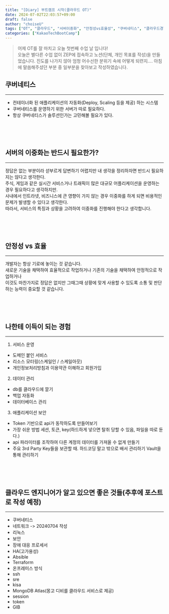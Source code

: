 ```yaml
---
title: "[Diary] 부트캠프 시작(클라우드 OT)"
date: 2024-07-02T22:03:57+09:00
draft: false
author: "choiseU"
tags: ["OT", "클라우드", "서버이중화", "안정성vs효율성", "쿠버네티스", "클라우드경험"]
categories: ["KakaoTechBootCamp"]
---
```

> 어제 OT를 잘 마치고 오늘 첫번째 수업 날 입니다!  
> 오늘은 별다른 수업 없이 ZEP에 접속하고 노션(단체, 개인 목표를 작성)을 만들었습니다.
> 진도를 나가지 않아 엄청 어수선한 분위기 속에 어떻게 되련지....
> 아침에 말씀해주셨던 부분 중 일부분을 찾아보고 작성하였습니다.

## 쿠버네티스
*** 
- 컨테이너화 된 애플리케이션의 자동화(Deploy, Scaling 등을 제공) 하는 시스템
- 쿠버네티스를 운영하기 위한 서버가 따로 필요하다.
- 항상 쿠버네티스가 솔루션인가는 고민해볼 필요가 있다.

<div style="height: 50px;"></div>

## 서버의 이중화는 반드시 필요한가?
***
정답은 없는 부분이라 섣부르게 답변하기 어렵지만 내 생각을 정리하자면 반드시 필요하지는 않다고 생각한다.  
주식, 게임과 같은 실시간 서비스거나 트래픽이 많은 대규모 어플리케이션을 운영하는 경우 필요하다고 생각하지만.    
사내에서 인트라넷, 비즈니스에 큰 영향이 가지 않는 경우 이중화를 하게 되면 비용적인 문제가 발생할 수 있다고 생각한다.   
따라서, 서비스의 특징과 상황을 고려하여 이중화를 진행해야 한다고 생각합니다.

<div style="height: 50px;"></div>

## 안정성 vs 효율
***
개발자는 항상 기로에 놓이는 것 같습니다.  
새로운 기술을 채택하여 효율적으로 작업하거나 기존의 기술을 채택하여 안정적으로 작업하거나  
이것도 마찬가지로 정답은 없지만 그때그때 상황에 맞게 사용할 수 있도록 소통 및 판단하는 능력이 중요할 것 같습니다. 

<div style="height: 50px;"></div>

## 나한테 이득이 되는 경험
***
1. 서비스 운영
  - 도메인 붙인 서비스
  - 리소스 모터링(스케일인 / 스케일아웃)
  - 개인정보처리방침과 이용약관 이해하고 회원가입

2. 데이터 관리
- db를 클라우드에 깔기
- 백업 자동화
- 데이터베이스 관리

3. 애플리케이션 보안
- Token 기반으로 api가 동작하도록 만들어보기
- 가장 쉬운 방법 세션, 토큰, key(하드하게 넣으면 탈취 당할 수 있음, 파일을 따로 둔다.)
- api 파라미터를 조작하여 다른 계정의 데이터를 가져올 수 없게 만들기
- 주요 3rd Party Key들을 보관할 때. 하드코딩 말고 밖으로 배서 관리하기 Vault을 통해 관리하기

<div style="height: 50px;"></div>

## 클라우드 엔지니어가 알고 있으면 좋은 것들(추후에 포스트로 작성 예정)
***
- 쿠버네티스
- 네트워크 -> 20240704 작성
- 리눅스
- 보안
- 장애 대응 프로세서
- HA(고가용성)
- Absible
- Terraform
- 온프레미스 방식
- ssh
- sre
- kisa
- MongoDB Atlas(몽고 디비를 클라우드 서비스로 제공)
- session
- token
- GIB